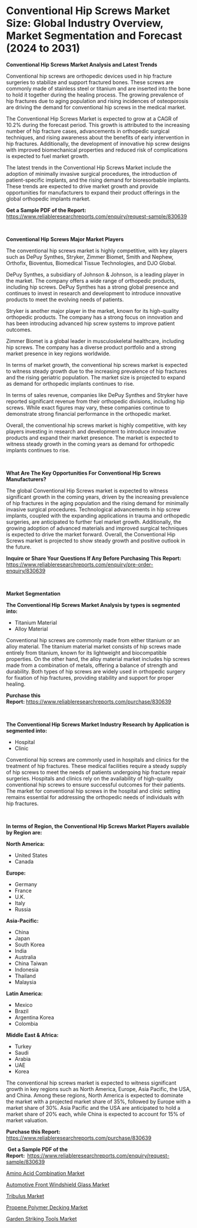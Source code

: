 <p><h1>Conventional Hip Screws Market Size: Global Industry Overview, Market Segmentation and Forecast (2024 to 2031)</h1></p><p><strong>Conventional Hip Screws Market Analysis and Latest Trends</strong></p>
<p><p>Conventional hip screws are orthopedic devices used in hip fracture surgeries to stabilize and support fractured bones. These screws are commonly made of stainless steel or titanium and are inserted into the bone to hold it together during the healing process. The growing prevalence of hip fractures due to aging population and rising incidences of osteoporosis are driving the demand for conventional hip screws in the medical market.</p><p>The Conventional Hip Screws Market is expected to grow at a CAGR of 10.2% during the forecast period. This growth is attributed to the increasing number of hip fracture cases, advancements in orthopedic surgical techniques, and rising awareness about the benefits of early intervention in hip fractures. Additionally, the development of innovative hip screw designs with improved biomechanical properties and reduced risk of complications is expected to fuel market growth.</p><p>The latest trends in the Conventional Hip Screws Market include the adoption of minimally invasive surgical procedures, the introduction of patient-specific implants, and the rising demand for bioresorbable implants. These trends are expected to drive market growth and provide opportunities for manufacturers to expand their product offerings in the global orthopedic implants market.</p></p>
<p><strong>Get a Sample PDF of the Report:&nbsp;</strong> <a href="https://www.reliableresearchreports.com/enquiry/request-sample/830639">https://www.reliableresearchreports.com/enquiry/request-sample/830639</a></p>
<p>&nbsp;</p>
<p><strong>Conventional Hip Screws Major Market Players</strong></p>
<p><p>The conventional hip screws market is highly competitive, with key players such as DePuy Synthes, Stryker, Zimmer Biomet, Smith and Nephew, Orthofix, Bioventus, Biomedical Tissue Technologies, and DJO Global. </p><p>DePuy Synthes, a subsidiary of Johnson & Johnson, is a leading player in the market. The company offers a wide range of orthopedic products, including hip screws. DePuy Synthes has a strong global presence and continues to invest in research and development to introduce innovative products to meet the evolving needs of patients.</p><p>Stryker is another major player in the market, known for its high-quality orthopedic products. The company has a strong focus on innovation and has been introducing advanced hip screw systems to improve patient outcomes.</p><p>Zimmer Biomet is a global leader in musculoskeletal healthcare, including hip screws. The company has a diverse product portfolio and a strong market presence in key regions worldwide.</p><p>In terms of market growth, the conventional hip screws market is expected to witness steady growth due to the increasing prevalence of hip fractures and the rising geriatric population. The market size is projected to expand as demand for orthopedic implants continues to rise.</p><p>In terms of sales revenue, companies like DePuy Synthes and Stryker have reported significant revenue from their orthopedic divisions, including hip screws. While exact figures may vary, these companies continue to demonstrate strong financial performance in the orthopedic market.</p><p>Overall, the conventional hip screws market is highly competitive, with key players investing in research and development to introduce innovative products and expand their market presence. The market is expected to witness steady growth in the coming years as demand for orthopedic implants continues to rise.</p></p>
<p>&nbsp;</p>
<p><strong>What Are The Key Opportunities For Conventional Hip Screws Manufacturers?</strong></p>
<p><p>The global Conventional Hip Screws market is expected to witness significant growth in the coming years, driven by the increasing prevalence of hip fractures in the aging population and the rising demand for minimally invasive surgical procedures. Technological advancements in hip screw implants, coupled with the expanding applications in trauma and orthopedic surgeries, are anticipated to further fuel market growth. Additionally, the growing adoption of advanced materials and improved surgical techniques is expected to drive the market forward. Overall, the Conventional Hip Screws market is projected to show steady growth and positive outlook in the future.</p></p>
<p><strong>Inquire or Share Your Questions If Any Before Purchasing This Report:</strong> <a href="https://www.reliableresearchreports.com/enquiry/pre-order-enquiry/830639">https://www.reliableresearchreports.com/enquiry/pre-order-enquiry/830639</a></p>
<p>&nbsp;</p>
<p><strong>Market Segmentation</strong></p>
<p><strong>The Conventional Hip Screws Market Analysis by types is segmented into:</strong></p>
<p><ul><li>Titanium Material</li><li>Alloy Material</li></ul></p>
<p><p>Conventional hip screws are commonly made from either titanium or an alloy material. The titanium material market consists of hip screws made entirely from titanium, known for its lightweight and biocompatible properties. On the other hand, the alloy material market includes hip screws made from a combination of metals, offering a balance of strength and durability. Both types of hip screws are widely used in orthopedic surgery for fixation of hip fractures, providing stability and support for proper healing.</p></p>
<p><strong>Purchase this Report:&nbsp;</strong><a href="https://www.reliableresearchreports.com/purchase/830639">https://www.reliableresearchreports.com/purchase/830639</a></p>
<p>&nbsp;</p>
<p><strong>The Conventional Hip Screws Market Industry Research by Application is segmented into:</strong></p>
<p><ul><li>Hospital</li><li>Clinic</li></ul></p>
<p><p>Conventional hip screws are commonly used in hospitals and clinics for the treatment of hip fractures. These medical facilities require a steady supply of hip screws to meet the needs of patients undergoing hip fracture repair surgeries. Hospitals and clinics rely on the availability of high-quality conventional hip screws to ensure successful outcomes for their patients. The market for conventional hip screws in the hospital and clinic setting remains essential for addressing the orthopedic needs of individuals with hip fractures.</p></p>
<p>&nbsp;</p>
<p><strong>In terms of Region, the Conventional Hip Screws Market Players available by Region are:</strong></p>
<p>
    <p> <strong> North America: </strong>
        <ul>
            <li>United States</li>
            <li>Canada</li>
        </ul>
        </p> 
    <p> <strong> Europe: </strong>
        <ul>
            <li>Germany</li>
            <li>France</li>
            <li>U.K.</li>
            <li>Italy</li>
            <li>Russia</li>
        </ul>
        </p> 
    <p> <strong> Asia-Pacific: </strong>
        <ul>
            <li>China</li>
            <li>Japan</li>
            <li>South Korea</li>
            <li>India</li>
            <li>Australia</li>
            <li>China Taiwan</li>
            <li>Indonesia</li>
            <li>Thailand</li>
            <li>Malaysia</li>
        </ul>
        </p> 
    <p> <strong> Latin America: </strong>
        <ul>
            <li>Mexico</li>
            <li>Brazil</li>
            <li>Argentina Korea</li>
            <li>Colombia</li>
        </ul>
        </p> 
    <p> <strong> Middle East & Africa: </strong>
        <ul>
            <li>Turkey</li>
            <li>Saudi</li>
            <li>Arabia</li>
            <li>UAE</li>
            <li>Korea</li>
        </ul>
    </p>
    </p>
<p><p>The conventional hip screws market is expected to witness significant growth in key regions such as North America, Europe, Asia Pacific, the USA, and China. Among these regions, North America is expected to dominate the market with a projected market share of 35%, followed by Europe with a market share of 30%. Asia Pacific and the USA are anticipated to hold a market share of 20% each, while China is expected to account for 15% of market valuation.</p></p>
<p><strong>Purchase this Report: </strong><a href="https://www.reliableresearchreports.com/purchase/830639">https://www.reliableresearchreports.com/purchase/830639</a></p>
<p>&nbsp;<strong>Get a Sample PDF of the Report:&nbsp;&nbsp;</strong><a href="https://www.reliableresearchreports.com/enquiry/request-sample/830639">https://www.reliableresearchreports.com/enquiry/request-sample/830639</a></p>
<p><strong></strong></p>
<p><p><a href="https://medium.com/@austynlemke1988/amino-acid-combination-market-competitive-analysis-market-trends-and-forecast-to-2031-325a78c15137">Amino Acid Combination Market</a></p><p><a href="https://issuu.com/reportprime-2/docs/automotive-front-windshield-glass-market-size-2030">Automotive Front Windshield Glass Market</a></p><p><a href="https://medium.com/@austynlemke1988/tribulus-market-furnishes-information-on-market-share-market-trends-and-market-growth-51c9c6623510">Tribulus Market</a></p><p><a href="https://github.com/cecuraprangm/Market-Research-Report-List-1/blob/main/propene-polymer-decking-market.md">Propene Polymer Decking Market</a></p><p><a href="https://github.com/fiixsa/Market-Research-Report-List-1/blob/main/garden-striking-tools-market.md">Garden Striking Tools Market</a></p></p>